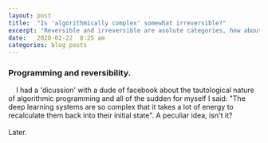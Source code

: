 ```yaml
---
layout: post
title:  "Is 'algorithmically complex' somewhat irreversible?"
excerpt: "Reversible and irreversible are asolute categories, how about making them quantitative? Is something that requires the energy of a supernova to recalculculate it back to initial state 'reversible'? Also, this 'meta' approach of judging about the reversibility of systems by the amount of energy necessary to 'revert' it seems to be the door to a better understanding of information/entropy, isn't it?"
date:   2020-02-22  8:25 am
categories: blog posts
---
```

### Programming and reversibility.
&nbsp;&nbsp;&nbsp;&nbsp;I had a 'dicussion' with a dude of facebook about the tautological nature of 
algorithmic programming and all of the sudden for myself I said: "The deep learning systems are so
complex that it takes a lot of energy to recalculate them back into their initial state". A peculiar
idea, isn't it?
<br><br>Later.
